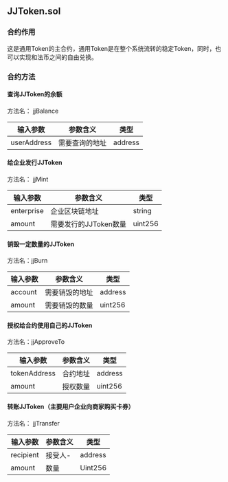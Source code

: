 ## JJToken.sol



### 合约作用

这是通用Token的主合约，通用Token是在整个系统流转的稳定Token，同时，也可以实现和法币之间的自由兑换。



### 合约方法



#### 查询JJToken的余额

方法名： jjBalance

| 输入参数    | 参数含义       | 类型    |
| ----------- | -------------- | ------- |
| userAddress | 需要查询的地址 | address |



#### 给企业发行JJToken

方法名： jjMint

| 输入参数   | 参数含义              | 类型    |
| ---------- | --------------------- | ------- |
| enterprise | 企业区块链地址        | string  |
| amount     | 需要发行的JJToken数量 | uint256 |



#### 销毁一定数量的JJToken

方法名：jjBurn

| 输入参数 | 参数含义       | 类型    |
| -------- | -------------- | ------- |
| account  | 需要销毁的地址 | address |
| amount   | 需要销毁的数量 | uint256 |



#### 授权给合约使用自己的JJToken

方法名：jjApproveTo

| 输入参数     | 参数含义 | 类型    |
| ------------ | -------- | ------- |
| tokenAddress | 合约地址 | address |
| amount       | 授权数量 | uint256 |



#### 转账JJToken（主要用户企业向商家购买卡券）

方法名： jjTransfer

| 输入参数  | 参数含义 | 类型    |
| --------- | -------- | ------- |
| recipient | 接受人-  | address |
| amount    | 数量     | Uint256 |


